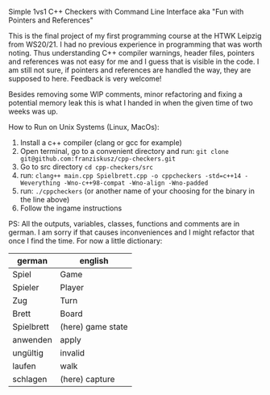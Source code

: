 Simple 1vs1 C++ Checkers with Command Line Interface aka "Fun with Pointers and References"

This is the final project of my first programming course at the HTWK Leipzig from WS20/21. I had no previous experience in programming that was worth noting. Thus understanding C++ compiler warnings, header files, pointers and references was not easy for me and I guess that is visible in the code. I am still not sure, if pointers and references are handled the way, they are supposed to here. Feedback is very welcome!

Besides removing some WIP comments, minor refactoring and fixing a potential memory leak this is what I handed in when the given time of two weeks was up.

How to Run on Unix Systems (Linux, MacOs):
1. Install a c++ compiler (clang or gcc for example)
2. Open terminal, go to a convenient directory and run: ```git clone git@github.com:franziskusz/cpp-checkers.git```
3. Go to src directory ```cd cpp-checkers/src```
4. run: ```clang++ main.cpp Spielbrett.cpp -o cppcheckers -std=c++14 -Weverything -Wno-c++98-compat -Wno-align -Wno-padded```
5. run: ```./cppcheckers``` (or another name of your choosing for the binary in the line above)
6. Follow the ingame instructions

PS: All the outputs, variables, classes, functions and comments are in german. I am sorry if that causes inconveniences and I might refactor that once I find the time. For now a little dictionary:

|german|english|
|---|---|
|Spiel|Game|
|Spieler|Player|
|Zug|Turn|
|Brett|Board|
|Spielbrett|(here) game state|
|anwenden|apply|
|ungültig|invalid|
|laufen|walk|
|schlagen|(here) capture|

